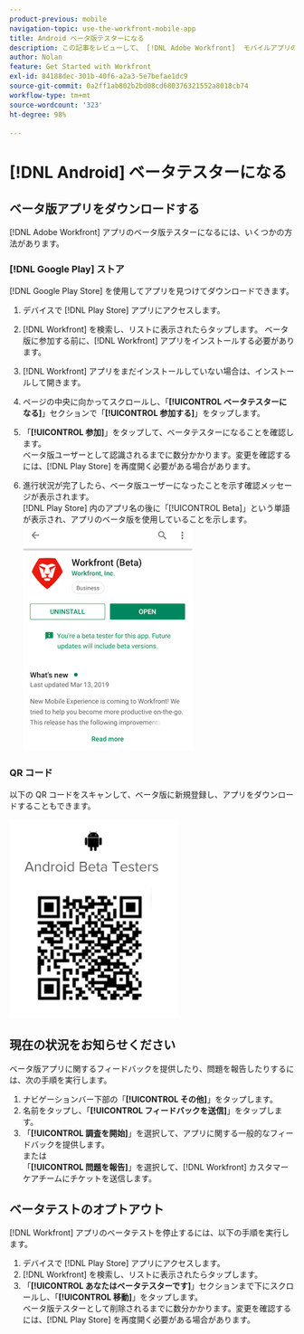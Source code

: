 ```yaml
---
product-previous: mobile
navigation-topic: use-the-workfront-mobile-app
title: Android ベータ版テスターになる
description: この記事をレビューして、 [!DNL Adobe Workfront]  モバイルアプリの Android ベータテスターになります。
author: Nolan
feature: Get Started with Workfront
exl-id: 84188dec-301b-40f6-a2a3-5e7befae1dc9
source-git-commit: 0a2ff1ab802b2bd08cd680376321552a8018cb74
workflow-type: tm+mt
source-wordcount: '323'
ht-degree: 98%

---
```


# [!DNL Android] ベータテスターになる

## ベータ版アプリをダウンロードする

[!DNL Adobe Workfront] アプリのベータ版テスターになるには、いくつかの方法があります。

### [!DNL Google Play] ストア

[!DNL Google Play Store] を使用してアプリを見つけてダウンロードできます。

1. デバイスで [!DNL Play Store] アプリにアクセスします。
1. [!DNL Workfront] を検索し、リストに表示されたらタップします。
ベータ版に参加する前に、[!DNL Workfront] アプリをインストールする必要があります。
1. [!DNL Workfront] アプリをまだインストールしていない場合は、インストールして開きます。
1. ページの中央に向かってスクロールし、「**[!UICONTROL ベータテスターになる]**」セクションで「**[!UICONTROL 参加する]**」をタップします。

1. 「**[!UICONTROL 参加]**」をタップして、ベータテスターになることを確認します。\
   ベータ版ユーザーとして認識されるまでに数分かかります。変更を確認するには、[!DNL Play Store] を再度開く必要がある場合があります。

1. 進行状況が完了したら、ベータ版ユーザーになったことを示す確認メッセージが表示されます。\
   [!DNL Play Store] 内のアプリ名の後に「[!UICONTROL Beta]」という単語が表示され、アプリのベータ版を使用していることを示します。\
   ![Android ベータ版テスター &#x200B;](assets/android-beta-tester-adobe-350x468.png)

### QR コード

以下の QR コードをスキャンして、ベータ版に新規登録し、アプリをダウンロードすることもできます。

![Android QR コード &#x200B;](assets/android-qr-code-350x409.png)

## 現在の状況をお知らせください

ベータ版アプリに関するフィードバックを提供したり、問題を報告したりするには、次の手順を実行します。

1. ナビゲーションバー下部の「**[!UICONTROL その他]**」をタップします。
1. 名前をタップし、「**[!UICONTROL フィードバックを送信]**」をタップします。
1. 「**[!UICONTROL 調査を開始]**」を選択して、アプリに関する一般的なフィードバックを提供します。\
   または\
   「**[!UICONTROL 問題を報告]**」を選択して、[!DNL Workfront] カスタマーケアチームにチケットを送信します。

## ベータテストのオプトアウト

[!DNL Workfront] アプリのベータテストを停止するには、以下の手順を実行します。

1. デバイスで [!DNL Play Store] アプリにアクセスします。
1. [!DNL Workfront] を検索し、リストに表示されたらタップします。
1. 「**[!UICONTROL あなたはベータテスターです]**」セクションまで下にスクロールし、「**[!UICONTROL 移動]**」をタップします。\
   ベータ版テスターとして削除されるまでに数分かかります。変更を確認するには、[!DNL Play Store] を再度開く必要がある場合があります。
